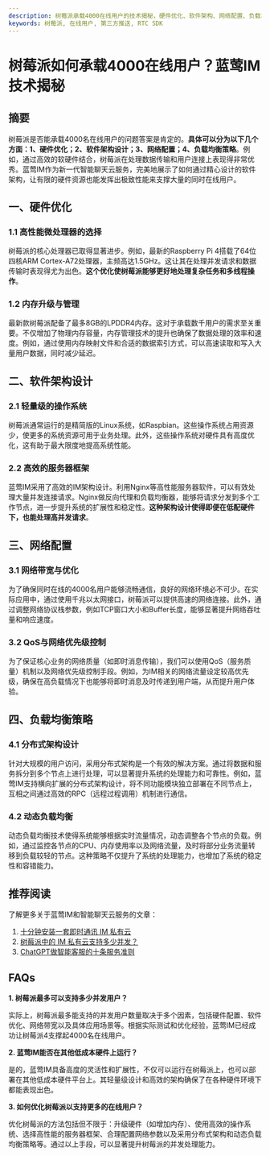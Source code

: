 ```yaml
---
description: 树莓派承载4000在线用户的技术揭秘，硬件优化、软件架构、网络配置、负载均衡策略
keywords: 树莓派, 在线用户, 第三方推送, RTC SDK
---
```

# 树莓派如何承载4000在线用户？蓝莺IM技术揭秘 

## 摘要

树莓派是否能承载4000名在线用户的问题答案是肯定的。**具体可以分为以下几个方面：1、硬件优化；2、软件架构设计；3、网络配置；4、负载均衡策略**。例如，通过高效的软硬件结合，树莓派在处理数据传输和用户连接上表现得非常优秀。蓝莺IM作为新一代智能聊天云服务，完美地展示了如何通过精心设计的软件架构，让有限的硬件资源也能发挥出极致性能来支撑大量的同时在线用户。

## 一、硬件优化

### 1.1 高性能微处理器的选择

树莓派的核心处理器已取得显著进步。例如，最新的Raspberry Pi 4搭载了64位四核ARM Cortex-A72处理器，主频高达1.5GHz。这让其在处理并发请求和数据传输时表现得尤为出色。**这个优化使树莓派能够更好地处理复杂任务和多线程操作**。

### 1.2 内存升级与管理

最新款树莓派配备了最多8GB的LPDDR4内存。这对于承载数千用户的需求至关重要。不仅增加了物理内存容量，内存管理技术的提升也确保了数据处理的效率和速度。例如，通过使用内存映射文件和合适的数据索引方式，可以高速读取和写入大量用户数据，同时减少延迟。

## 二、软件架构设计

### 2.1 轻量级的操作系统

树莓派通常运行的是精简版的Linux系统，如Raspbian。这些操作系统占用资源少，使更多的系统资源可用于业务处理。此外，这些操作系统对硬件具有高度优化，这有助于最大限度地提高系统性能。

### 2.2 高效的服务器框架

蓝莺IM采用了高效的IM架构设计。利用Nginx等高性能服务器软件，可以有效处理大量并发连接请求。Nginx做反向代理和负载均衡器，能够将请求分发到多个工作节点，进一步提升系统的扩展性和稳定性。**这种架构设计使得即便在低配硬件下，也能处理高并发请求**。

## 三、网络配置

### 3.1 网络带宽与优化

为了确保同时在线的4000名用户能够流畅通信，良好的网络环境必不可少。在实际应用中，通过使用千兆以太网接口，树莓派可以提供高速的网络连接。此外，通过调整网络协议栈参数，例如TCP窗口大小和Buffer长度，能够显著提升网络吞吐量和响应速度。

### 3.2 QoS与网络优先级控制

为了保证核心业务的网络质量（如即时消息传输），我们可以使用QoS（服务质量）机制以及网络优先级控制手段。例如，为IM相关的网络流量设定较高优先级，确保在高负载情况下也能够将即时消息及时传递到用户端，从而提升用户体验。

## 四、负载均衡策略

### 4.1 分布式架构设计

针对大规模的用户访问，采用分布式架构是一个有效的解决方案。通过将数据和服务拆分到多个节点上进行处理，可以显著提升系统的处理能力和可靠性。例如，蓝莺IM支持横向扩展的分布式架构设计，将不同功能模块独立部署在不同节点上，互相之间通过高效的RPC（远程过程调用）机制进行通信。

### 4.2 动态负载均衡

动态负载均衡技术使得系统能够根据实时流量情况，动态调整各个节点的负载。例如，通过监控各节点的CPU、内存使用率以及网络流量，及时将部分业务流量转移到负载较轻的节点。这种策略不仅提升了系统的处理能力，也增加了系统的稳定性和容错能力。

## 推荐阅读

了解更多关于蓝莺IM和智能聊天云服务的文章：

1. [十分钟安装一套即时通讯 IM 私有云](https://www.lanyingim.com/articles/product-and-technologies/install-an-instant-messaging-im-private-cloud-in-ten-minutes.html)
2. [树莓派中的 IM 私有云支持多少并发？](https://www.lanyingim.com/articles/product-and-technologies/how-much-concurrency-is-supported-by-im-private-cloud-in-raspberry-pi.html)
3. [ChatGPT做智能客服的十条服务准则](https://www.lanyingim.com/articles/product-and-technologies/chatgpt-intelligent-customer-service-ten-service-guidelines.html)

## FAQs

**1. 树莓派最多可以支持多少并发用户？**

实际上，树莓派最多能支持的并发用户数量取决于多个因素，包括硬件配置、软件优化、网络带宽以及具体应用场景等。根据实际测试和优化经验，蓝莺IM已经成功让树莓派4支撑起4000名在线用户。

**2. 蓝莺IM能否在其他低成本硬件上运行？**

是的，蓝莺IM具备高度的灵活性和扩展性，不仅可以运行在树莓派上，也可以部署在其他低成本硬件平台上。其轻量级设计和高效的架构确保了在各种硬件环境下都能表现出色。

**3. 如何优化树莓派以支持更多的在线用户？**

优化树莓派的方法包括但不限于：升级硬件（如增加内存）、使用高效的操作系统、选择高性能的服务器框架、合理配置网络参数以及采用分布式架构和动态负载均衡策略等。通过以上手段，可以显著提升树莓派的并发处理能力。